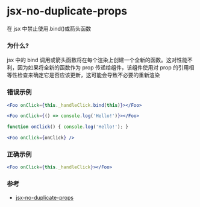 # jsx-no-duplicate-props

在 jsx 中禁止使用.bind()或箭头函数

### 为什么?

jsx 中的 bind 调用或箭头函数将在每个渲染上创建一个全新的函数。这对性能不利，因为如果将全新的函数作为 prop 传递给组件，该组件使用对 prop 的引用相等性检查来确定它是否应该更新，这可能会导致不必要的重新渲染

### 错误示例

```jsx
<Foo onClick={this._handleClick.bind(this)}></Foo>

<Foo onClick={() => console.log('Hello!')}></Foo>

function onClick() { console.log('Hello!'); }

<Foo onClick={onClick} />
```

### 正确示例

```jsx
<Foo onClick={this._handleClick}></Foo>
```

### 参考

- [jsx-no-duplicate-props](https://github.com/jsx-eslint/eslint-plugin-react/blob/c42b624d0fb9ad647583a775ab9751091eec066f/docs/rules/jsx-no-duplicate-props)
